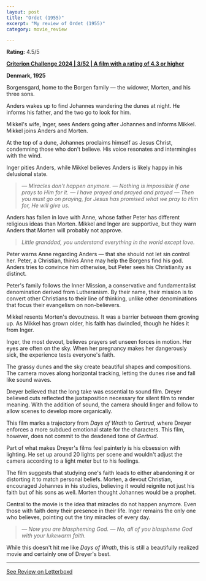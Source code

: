 ```yaml
---
layout: post
title: "Ordet (1955)"
excerpt: "My review of Ordet (1955)"
category: movie_review

---
```


**Rating:** 4.5/5

<b><a href="">Criterion Challenge 2024 | 3/52 | A film with a rating of 4.3 or higher</a></b>

<b>Denmark, 1925</b>

Borgensgard, home to the Borgen family — the widower, Morten, and his three sons.

Anders wakes up to find Johannes wandering the dunes at night. He informs his father, and the two go to look for him.

Mikkel's wife, Inger, sees Anders going after Johannes and informs Mikkel. Mikkel joins Anders and Morten.

At the top of a dune, Johannes proclaims himself as Jesus Christ, condemning those who don't believe. His voice resonates and intermingles with the wind.

Inger pities Anders, while Mikkel believes Anders is likely happy in his delusional state.

<blockquote><i>— Miracles don't happen anymore.
— Nothing is impossible if one prays to Him for it.
— I have prayed and prayed and prayed
— Then you must go on praying, for Jesus has promised what we pray to Him for, He will give us.</i></blockquote>

Anders has fallen in love with Anne, whose father Peter has different religious ideas than Morten. Mikkel and Inger are supportive, but they warn Anders that Morten will probably not approve.

<blockquote><i>Little granddad, you understand everything in the world except love.</i></blockquote>

Peter warns Anne regarding Anders — that she should not let sin control her. Peter, a Christian, thinks Anne may help the Borgens find his god. Anders tries to convince him otherwise, but Peter sees his Christianity as distinct.

Peter's family follows the Inner Mission, a conservative and fundamentalist denomination derived from Lutheranism. By their name, their mission is to convert other Christians to their line of thinking, unlike other denominations that focus their evangelism on non-believers.

Mikkel resents Morten's devoutness. It was a barrier between them growing up. As Mikkel has grown older, his faith has dwindled, though he hides it from Inger.

Inger, the most devout, believes prayers set unseen forces in motion. Her eyes are often on the sky. When her pregnancy makes her dangerously sick, the experience tests everyone's faith.

The grassy dunes and the sky create beautiful shapes and compositions. The camera moves along horizontal tracking, letting the dunes rise and fall like sound waves.

Dreyer believed that the long take was essential to sound film. Dreyer believed cuts reflected the juxtaposition necessary for silent film to render meaning. With the addition of sound, the camera should linger and follow to allow scenes to develop more organically.

This film marks a trajectory from <i>Days of Wrath</i> to <i>Gertrud</i>, where Dreyer enforces a more subdued emotional state for the characters. This film, however, does not commit to the deadened tone of <i>Gertrud</i>.

Part of what makes Dreyer's films feel painterly is his obsession with lighting. He set up around 20 lights per scene and wouldn't adjust the camera according to a light meter but to his feelings.

The film suggests that studying one's faith leads to either abandoning it or distorting it to match personal beliefs. Morten, a devout Christian, encouraged Johannes in his studies, believing it would reignite not just his faith but of his sons as well. Morten thought Johannes would be a prophet.

Central to the movie is the idea that miracles do not happen anymore. Even those with faith deny their presence in their life. Inger remains the only one who believes, pointing out the tiny miracles of every day.

<blockquote><i>— Now you are blaspheming God.
— No, all of you blaspheme God with your lukewarm faith.</i></blockquote>

While this doesn't hit me like <i>Days of Wrath</i>, this is still a beautifully realized movie and certainly one of Dreyer's best.

<hr>

[See Review on Letterboxd](https://boxd.it/5BXtw7)
